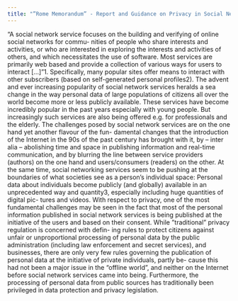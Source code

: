 ```yaml
---
title: "”Rome Memorandum” - Report and Guidance on Privacy in Social Network Services"
---
```


“A social network service focuses on the building and verifying of online social networks for commu- nities of people who share interests and activities, or who are interested in exploring the interests and activities of others, and which necessitates the use of software. Most services are primarily web based and provide a collection of various ways for users to interact [...]”1. Specifically, many popular sites offer means to interact with other subscribers (based on self-generated personal profiles2).
The advent and ever increasing popularity of social network services heralds a sea change in the way personal data of large populations of citizens all over the world become more or less publicly available. These services have become incredibly popular in the past years especially with young people. But increasingly such services are also being offered e.g. for professionals and the elderly.
The challenges posed by social network services are on the one hand yet another flavour of the fun- damental changes that the introduction of the Internet in the 90s of the past century has brought with it, by – inter alia – abolishing time and space in publishing information and real-time communication, and by blurring the line between service providers (authors) on the one hand and users/consumers (readers) on the other.
At the same time, social networking services seem to be pushing at the boundaries of what societies see as a person’s individual space: Personal data about individuals become publicly (and globally) available in an unprecedented way and quantity3, especially including huge quantities of digital pic- tures and videos.
With respect to privacy, one of the most fundamental challenges may be seen in the fact that most of the personal information published in social network services is being published at the initiative of the users and based on their consent. While ”traditional” privacy regulation is concerned with defin- ing rules to protect citizens against unfair or unproportional processing of personal data by the public administration (including law enforcement and secret services), and businesses, there are only very few rules governing the publication of personal data at the initiative of private individuals, partly be- cause this had not been a major issue in the “offline world”, and neither on the Internet before social network services came into being. Furthermore, the processing of personal data from public sources has traditionally been privileged in data protection and privacy legislation.

